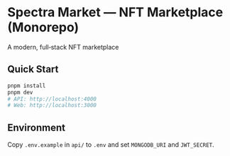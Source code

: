 # Spectra Market — NFT Marketplace (Monorepo)

A modern, full‑stack NFT marketplace

## Quick Start
```bash
pnpm install
pnpm dev
# API: http://localhost:4000
# Web: http://localhost:3000
```

## Environment
Copy `.env.example` in `api/` to `.env` and set `MONGODB_URI` and `JWT_SECRET`.